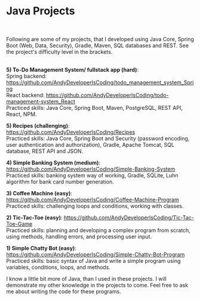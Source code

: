 # Java Projects

<br/>

Following are some of my projects, that I developed using Java Core, Spring Boot (Web, Data, Security), Gradle, Maven, SQL databases and REST. See the project's difficulty level in the brackets. <br/>
<br/>


**5) To-Do Management System/ fullstack app (hard)**: <br/>
Spring backend: https://github.com/AndyDeveloperIsCoding/todo_management_system_Spring <br/>
React backend: https://github.com/AndyDeveloperIsCoding/todo-management-system_React <br/>
Practiced skills: Java Core, Spring Boot, Maven, PostgreSQL, REST API, React, NPM.

**5) Recipes (challenging)**: https://github.com/AndyDeveloperIsCoding/Recipes <br/>
Practiced skills: Java Core, Spring Boot and Security (password encoding, user authentication and authorization), Gradle, Apache Tomcat, SQL database, REST API and JSON.

**4) Simple Banking System (medium)**: https://github.com/AndyDeveloperIsCoding/Simple-Banking-System <br/>
Practiced skills: banking system way of working, Gradle, SQLite, Luhn algorithm for bank card number generation.

**3) Coffee Machine (easy)**: https://github.com/AndyDeveloperIsCoding/Coffee-Machine-Program <br/>
Practiced skills: challenging loops and conditions, working with classes.

**2) Tic-Tac-Toe (easy)**: https://github.com/AndyDeveloperIsCoding/Tic-Tac-Toe-Game <br/>
Practiced skills: planning and developing a complex program from scratch, using methods, handling errors, and processing user input.

**1) Simple Chatty Bot (easy)**: https://github.com/AndyDeveloperIsCoding/Simple-Chatty-Bot-Program <br/>
Practiced skills: basic syntax of Java and write a simple program using variables, conditions, loops, and methods.

I know a little bit more of Java, than I used in these projects. I will demonstrate my other knowledge in the projects to come.
Feel free to ask me about writing the code for these programs. <br/><br/>


